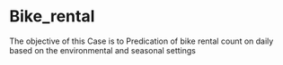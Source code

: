 # Bike_rental
The objective of this Case is to Predication of bike rental count on daily based on the environmental and seasonal settings
